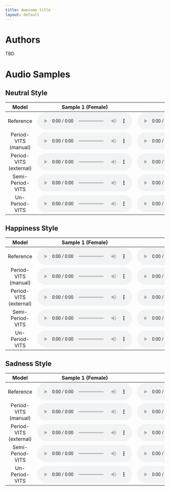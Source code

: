 ```yaml
---
title: Awesome title
layout: default
---
```


# Authors
TBD

# Audio Samples

## Neutral Style

| Model | Sample 1 (Female) | Sample 2 (Male) |
|:-:|:-:|:-:|
| Reference | <audio controls src="samples/Reference/neutral/fkdo04979.wav"></audio> | <audio controls src="samples/Reference/neutral/mksk04983.wav"></audio> |
| Period-VITS (manual) | <audio controls src="samples/Period-VITS_manual/neutral/fkdo04979.wav"></audio> | <audio controls src="samples/Period-VITS_manual/neutral/mksk04983.wav"></audio> |
| Period-VITS (external) | <audio controls src="samples/Period-VITS_external/neutral/fkdo04979.wav"></audio> | <audio controls src="samples/Period-VITS_external/neutral/mksk04983.wav"></audio> |
| Semi-Period-VITS | <audio controls src="samples/Semi-RAD-Period-VITS/neutral/fkdo04979.wav"></audio> | <audio controls src="samples/Semi-RAD-Period-VITS/neutral/mksk04983.wav"></audio> |
| Un-Period-VITS | <audio controls src="samples/RAD-Period-VITS/neutral/fkdo04979.wav"></audio> | <audio controls src="samples/RAD-Period-VITS/neutral/mksk04983.wav"></audio> |

## Happiness Style

| Model | Sample 1 (Female) | Sample 2 (Male) |
|:-:|:-:|:-:|
| Reference | <audio controls src="samples/Reference/happy/fkdo41271.wav"></audio> | <audio controls src="samples/Reference/happy/mksk41204.wav"></audio> |
| Period-VITS (manual) | <audio controls src="samples/Period-VITS_manual/happy/fkdo41271.wav"></audio> | <audio controls src="samples/Period-VITS_manual/happy/mksk41204.wav"></audio> |
| Period-VITS (external) | <audio controls src="samples/Period-VITS_external/happy/fkdo41271.wav"></audio> | <audio controls src="samples/Period-VITS_external/happy/mksk41204.wav"></audio> |
| Semi-Period-VITS | <audio controls src="samples/Semi-RAD-Period-VITS/happy/fkdo41271.wav"></audio> | <audio controls src="samples/Semi-RAD-Period-VITS/happy/mksk41204.wav"></audio> |
| Un-Period-VITS | <audio controls src="samples/RAD-Period-VITS/happy/fkdo41271.wav"></audio> | <audio controls src="samples/RAD-Period-VITS/happy/mksk41204.wav"></audio> |

## Sadness Style

| Model | Sample 1 (Female) | Sample 2 (Male) |
|:-:|:-:|:-:|
| Reference | <audio controls src="samples/Reference/sad/fkdo51172.wav"></audio> | <audio controls src="samples/Reference/sad/mksk51196.wav"></audio> |
| Period-VITS (manual) | <audio controls src="samples/Period-VITS_manual/sad/fkdo51172.wav"></audio> | <audio controls src="samples/Period-VITS_manual/sad/mksk51196.wav"></audio> |
| Period-VITS (external) | <audio controls src="samples/Period-VITS_external/sad/fkdo51172.wav"></audio> | <audio controls src="samples/Period-VITS_external/sad/mksk51196.wav"></audio> |
| Semi-Period-VITS | <audio controls src="samples/Semi-RAD-Period-VITS/sad/fkdo51172.wav"></audio> | <audio controls src="samples/Semi-RAD-Period-VITS/sad/mksk51196.wav"></audio> |
| Un-Period-VITS | <audio controls src="samples/RAD-Period-VITS/sad/fkdo51172.wav"></audio> | <audio controls src="samples/RAD-Period-VITS/sad/mksk51196.wav"></audio> |
